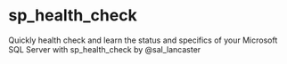 # sp_health_check

Quickly health check and learn the status and specifics of your
Microsoft SQL Server with sp_health_check by @sal_lancaster
